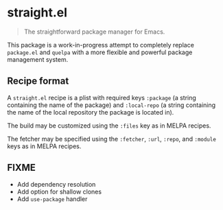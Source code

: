 # straight.el

> The straightforward package manager for Emacs.

This package is a work-in-progress attempt to completely replace
`package.el` and `quelpa` with a more flexible and powerful package
management system.

## Recipe format

A `straight.el` recipe is a plist with required keys `:package` (a
string containing the name of the package) and `:local-repo` (a string
containing the name of the local repository the package is located
in).

The build may be customized using the `:files` key as in MELPA
recipes.

The fetcher may be specified using the `:fetcher`, `:url`, `:repo`,
and `:module` keys as in MELPA recipes.

## FIXME

* Add dependency resolution
* Add option for shallow clones
* Add `use-package` handler
